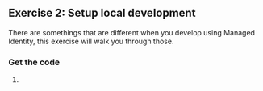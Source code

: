 ## Exercise 2: Setup local development
There are somethings that are different when you develop using Managed Identity, this exercise will walk you through those.

### Get the code
1. 